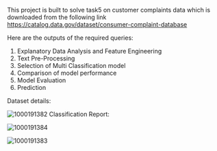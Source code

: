 This project is built to solve task5 on customer complaints data which is downloaded from the following link https://catalog.data.gov/dataset/consumer-complaint-database

Here are the outputs of the required queries:
1. Explanatory Data Analysis and Feature Engineering
2. Text Pre-Processing
3. Selection of Multi Classification model
4. Comparison of model performance
5. Model Evaluation
6. Prediction

Dataset details:

![1000191382](https://github.com/user-attachments/assets/ed5923ad-7564-4d2d-a77e-e92e6c14b434)
Classification Report:

![1000191384](https://github.com/user-attachments/assets/c8b53015-61b5-411d-9d27-2386312e4d62)

![1000191383](https://github.com/user-attachments/assets/cc9e98fb-5a8e-432b-83cc-bd3e870c10fe)
